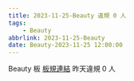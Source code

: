 ```yaml
---
title: 2023-11-25-Beauty 違規 0 人
tags:
    - Beauty
abbrlink: 2023-11-25-Beauty
date: Beauty-2023-11-25 12:00:00
---
```

Beauty 板 [板規連結](https://www.ptt.cc/bbs/Beauty/M.1630069980.A.84B.html)
昨天違規 0 人
